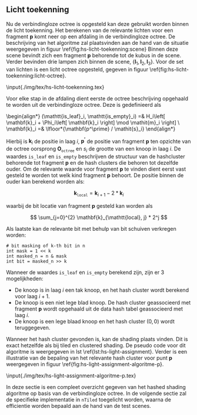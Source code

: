## Licht toekenning

Nu de verbindingloze octree is opgesteld kan deze gebruikt worden binnen de
licht toekenning. Het berekenen van de relevante lichten voor een fragment 
$\mathbf{p}$ komt neer op een afdaling in de verbindingloze octree. De 
beschrijving van het algoritme zal plaatsvinden aan de hand van de situatie
weergegeven in figuur \ref{fig:hs-licht-toekenning:scene}
Binnen deze scene bevindt zich een fragment $\mathbf{p}$ behorende tot de
kubus in de scene. Verder bevinden drie lampen zich binnen de scene, 
$\lbrace \mathbf{l}_1, \mathbf{l}_2, \mathbf{l}_3 \rbrace$. Voor de set van
lichten is een licht octree opgesteld, gegeven in figuur 
\ref{fig:hs-licht-toekenning:licht-octree}.

\input{./img/tex/hs-licht-toekenning.tex}

Voor elke stap in de afdaling dient eerste de octree beschrijving opgehaald
te worden uit de verbindingloze octree. Deze is gedefinieerd als

\begin{align*}
(\mathtt{is\_leaf}_i, \mathtt{is\_empty}_i) =& H_i\left[ \mathbf{k}_i  + \Phi_i\left[ \mathbf{k}_i \right] \mod \mathit{m}_i  \right] \\
\mathbf{k}_i =& \lfloor*{\mathbf{p^\prime} / \mathit{s}_i}
\end{align*}

Hierbij is $\mathbf{k}_i$ de positie in laag $i$, $\mathbf{p^\prime}$ de positie
van fragment $\mathbf{p}$ ten opzichte van de octree oorsprong 
$\mathbf{O}_\mathtt{octree}$ en $\mathit{s}_i$ de grootte van een knoop in laag
$i$. De waardes $\mathtt{is\_leaf}$ en $\mathtt{is\_empty}$ beschrijven de 
structuur van de hashcluster behorende tot fragment $\mathbf{p}$ en de hash 
clusters die behoren tot dezelfde ouder. Om de relevante waarde voor fragment 
$\mathbf{p}$ te vinden dient eerst vast gesteld te worden tot welk kind
fragment $\mathbf{p}$ behoort. De positie binnen de ouder kan berekend worden 
als:

$$
\mathbf{k}_{\mathtt{local}} = \mathbf{k}_{i + 1} - 2 * \mathbf{k}_{i}
$$

waarbij de bit locatie van fragment $\mathbf{p}$ gesteld kan worden als

$$
\sum_{j=0}^{2} \mathbf{k}_{\mathtt{local}, j} * 2^j
$$

Als laatste kan de relevante bit met behulp van bit schuiven verkregen worden:

````
# bit masking of k-th bit in n
int mask = 1 << k
int masked_n = n & mask
int bit = masked_n >> k
````

Wanneer de waardes $\mathtt{is\_leaf}$ en $\mathtt{is\_empty}$ berekend zijn,
zijn er 3 mogelijkheden:

* De knoop is in laag $i$ een tak knoop, en het hash cluster wordt berekend 
  voor laag $i + 1$.
* De knoop is een niet lege blad knoop. De hash cluster geassocieerd met 
  fragment $\mathbf{p}$ wordt opgehaald uit de data hash tabel geassocieerd met
  laag $i$.
* De knoop is een lege blaad knoop en het hash cluster $(0, 0)$ wordt 
  teruggegeven.
  
Wanneer het hash cluster gevonden is, kan de shading plaats vinden. Dit is exact
hetzelfde als bij tiled en clustered shading.
De pseudo code voor dit algoritme is weergegeven in lst \ref{lst:hs-light-assignment}.
Verder is een illustratie van de bepaling van het relevante hash cluster voor punt
$\mathbf{p}$ weergegeven in figuur \ref{fig:hs-light-assignment-algoritme-p}.

\input{./img/tex/hs-light-assignment-algoritme-p.tex}

In deze sectie is een compleet overzicht gegeven van het hashed shading algoritme
op basis van de verbindingloze octree. In de volgende sectie zal de specifieke 
implementatie in `nTiled` toegelicht worden, waarna de efficientie worden
bepaald aan de hand van de test scenes.

